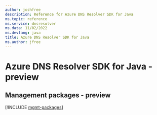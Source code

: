 ```yaml
---
author: joshfree
description: Reference for Azure DNS Resolver SDK for Java
ms.topic: reference
ms.service: dnsresolver
ms.data: 11/02/2022
ms.devlang: java
title: Azure DNS Resolver SDK for Java
ms.author: jfree
---
```

# Azure DNS Resolver SDK for Java - preview

## Management packages - preview
[!INCLUDE [mgmt-packages](dns-resolver-mgmt-index.md)]